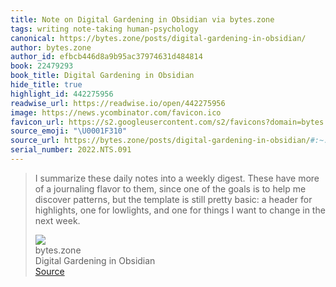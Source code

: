 ```yaml
---
title: Note on Digital Gardening in Obsidian via bytes.zone
tags: writing note-taking human-psychology
canonical: https://bytes.zone/posts/digital-gardening-in-obsidian/
author: bytes.zone
author_id: efbcb446d8a9b95ac37974631d484814
book: 22479293
book_title: Digital Gardening in Obsidian
hide_title: true
highlight_id: 442275956
readwise_url: https://readwise.io/open/442275956
image: https://news.ycombinator.com/favicon.ico
favicon_url: https://s2.googleusercontent.com/s2/favicons?domain=bytes.zone
source_emoji: "\U0001F310"
source_url: https://bytes.zone/posts/digital-gardening-in-obsidian/#:~:text=I%20summarize%20these,the%20next%20week.
serial_number: 2022.NTS.091
---
```

> I summarize these daily notes into a weekly digest. These have more of a journaling flavor to them, since one of the goals is to help me discover patterns, but the template is still pretty basic: a header for highlights, one for lowlights, and one for things I want to change in the next week.
> <div class="quoteback-footer"><div class="quoteback-avatar"><img class="mini-favicon" src="https://s2.googleusercontent.com/s2/favicons?domain=bytes.zone"></div><div class="quoteback-metadata"><div class="metadata-inner"><span style="display:none">FROM:</span><div aria-label="bytes.zone" class="quoteback-author"> bytes.zone</div><div aria-label="Digital Gardening in Obsidian" class="quoteback-title"> Digital Gardening in Obsidian</div></div></div><div class="quoteback-backlink"><a target="_blank" aria-label="go to the full text of this quotation" rel="noopener" href="https://bytes.zone/posts/digital-gardening-in-obsidian/#:~:text=I%20summarize%20these,the%20next%20week." class="quoteback-arrow"> Source</a></div></div>